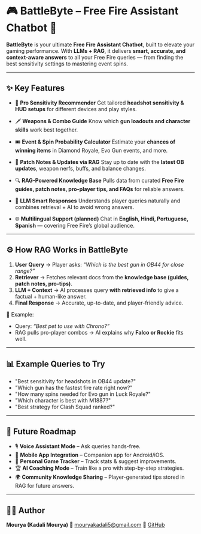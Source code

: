 # 🎮 BattleByte – Free Fire Assistant Chatbot 🤖

**BattleByte** is your ultimate **Free Fire Assistant Chatbot**, built to elevate your gaming performance.
With **LLMs + RAG**, it delivers **smart, accurate, and context-aware answers** to all your Free Fire queries — from finding the best sensitivity settings to mastering event spins.

---

## ✨ Key Features

* 🎯 **Pro Sensitivity Recommender**
  Get tailored **headshot sensitivity & HUD setups** for different devices and play styles.

* 🗡️ **Weapons & Combo Guide**
  Know which **gun loadouts and character skills** work best together.

* 🎟️ **Event & Spin Probability Calculator**
  Estimate your **chances of winning items** in Diamond Royale, Evo Gun events, and more.

* 📖 **Patch Notes & Updates via RAG**
  Stay up to date with the **latest OB updates**, weapon nerfs, buffs, and balance changes.

* 🔍 **RAG-Powered Knowledge Base**
  Pulls data from curated **Free Fire guides, patch notes, pro-player tips, and FAQs** for reliable answers.

* 🤖 **LLM Smart Responses**
  Understands player queries naturally and combines retrieval + AI to avoid wrong answers.

* 🌐 **Multilingual Support (planned)**
  Chat in **English, Hindi, Portuguese, Spanish** — covering Free Fire’s global audience.

---

## ⚙️ How RAG Works in BattleByte

1. **User Query** → Player asks: *“Which is the best gun in OB44 for close range?”*
2. **Retriever** → Fetches relevant docs from the **knowledge base (guides, patch notes, pro-tips)**.
3. **LLM + Context** → AI processes query **with retrieved info** to give a factual + human-like answer.
4. **Final Response** → Accurate, up-to-date, and player-friendly advice.

🔗 Example:

* Query: *“Best pet to use with Chrono?”*
* RAG pulls pro-player combos → AI explains why **Falco or Rockie** fits well.

---

## 📊 Example Queries to Try

* "Best sensitivity for headshots in OB44 update?"
* "Which gun has the fastest fire rate right now?"
* "How many spins needed for Evo gun in Luck Royale?"
* "Which character is best with M1887?"
* "Best strategy for Clash Squad ranked?"

---

## 🚀 Future Roadmap

* 🎙️ **Voice Assistant Mode** – Ask queries hands-free.
* 📱 **Mobile App Integration** – Companion app for Android/iOS.
* 🧾 **Personal Game Tracker** – Track stats & suggest improvements.
* 🏆 **AI Coaching Mode** – Train like a pro with step-by-step strategies.
* 🌍 **Community Knowledge Sharing** – Player-generated tips stored in RAG for future answers.

---

## 👨‍💻 Author

**Mourya (Kadali Mourya)**
📧 [mouryakadali5@gmail.com](mailto:mouryakadali5@gmail.com)
🔗 [GitHub](https://github.com/mourya-s89)


